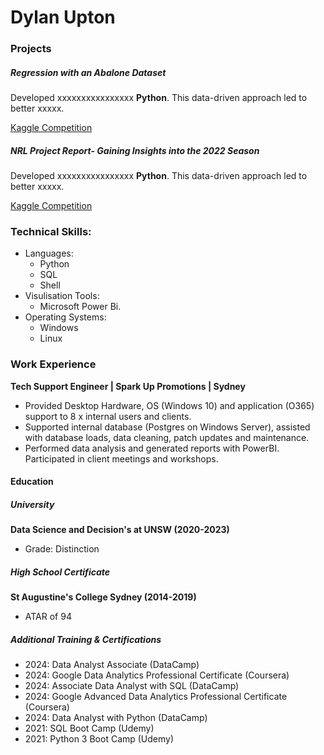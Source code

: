 # Dylan Upton
### Projects

##### Regression with an Abalone Dataset

Developed xxxxxxxxxxxxxxxx **Python**. This data-driven approach led to better xxxxx.

[Kaggle Competition](https://www.kaggle.com/competitions/playground-series-s4e4/overview)

##### NRL Project Report- Gaining Insights into the 2022 Season

Developed xxxxxxxxxxxxxxxx **Python**. This data-driven approach led to better xxxxx.

[Kaggle Competition](https://www.kaggle.com/competitions/playground-series-s4e4/overview)

### Technical Skills: 
- Languages:
  - Python
  - SQL
  - Shell
- Visulisation Tools:
  - Microsoft Power Bi. 
- Operating Systems:
  - Windows
  - Linux 

### Work Experience

**Tech Support Engineer | Spark Up Promotions | Sydney**
- Provided Desktop Hardware, OS (Windows 10) and application (O365) support to 8 x internal users and clients.
- Supported internal database (Postgres on Windows Server), assisted with database loads, data cleaning, patch updates and
maintenance.
- Performed data analysis and generated reports with PowerBI. Participated in client meetings and workshops.

#### Education

##### University
**Data Science and Decision's at UNSW (2020-2023)**
- Grade: Distinction

##### High School Certificate
**St Augustine's College Sydney (2014-2019)**
- ATAR of 94

##### Additional Training & Certifications
- 2024: Data Analyst Associate (DataCamp)
- 2024: Google Data Analytics Professional Certificate (Coursera)
- 2024: Associate Data Analyst with SQL (DataCamp) 
- 2024: Google Advanced Data Analytics Professional Certificate (Coursera)
- 2024: Data Analyst with Python (DataCamp) 
- 2021: SQL Boot Camp (Udemy)
- 2021: Python 3 Boot Camp (Udemy) 
